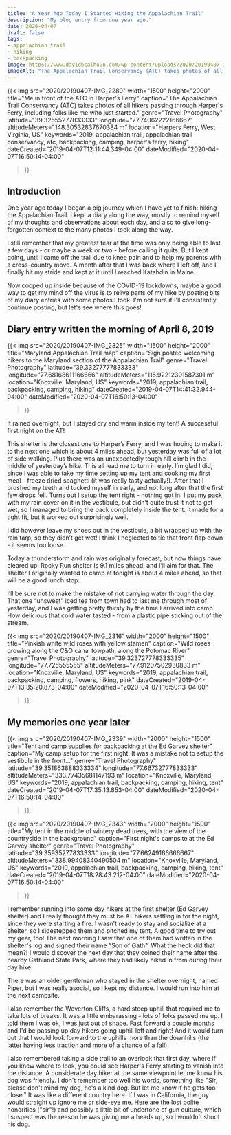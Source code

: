 ```yaml
---
title: "A Year Ago Today I Started Hiking the Appalachian Trail"
description: "My blog entry from one year ago."
date: 2020-04-07
draft: false
tags:
- appalachian trail
- hiking
- backpacking
image: https://www.davidbcalhoun.com/wp-content/uploads/2020/20190407-IMG_2289-2000px-resize.jpeg
imageAlt: "The Appalachian Trail Conservancy (ATC) takes photos of all hikers passing through Harper's Ferry, including folks like me who just started."
---
```


{{< img
    src="2020/20190407-IMG_2289"
    width="1500"
    height="2000"
    title="Me in front of the ATC in Harper's Ferry"
    caption="The Appalachian Trail Conservancy (ATC) takes photos of all hikers passing through Harper's Ferry, including folks like me who just started."
    genre="Travel Photography"
    latitude="39.32555277833333"
    longitude="77.74062222166667"
    altitudeMeters="148.30532837670384 m"
    location="Harpers Ferry, West Virginia, US"
    keywords="2019, appalachian trail, appalachian trail conservancy, atc, backpacking, camping, harper's ferry, hiking"
    dateCreated="2019-04-07T12:11:44.349-04:00"
    dateModified="2020-04-07T16:50:14-04:00"
>}}

## Introduction

One year ago today I began a big journey which I have yet to finish: hiking the Appalachian Trail.  I kept a diary along the way, mostly to remind myself of my thoughts and observations about each day, and also to give long-forgotten context to the many photos I took along the way.

I still remember that my greatest fear at the time was only being able to last a few days - or maybe a week or two - before calling it quits.  But I kept going, until I came off the trail due to knee pain and to help my parents with a cross-country move.  A month after that I was back where I left off, and I finally hit my stride and kept at it until I reached Katahdin in Maine.

Now cooped up inside because of the COVID-19 lockdowns, maybe a good way to get my mind off the virus is to relive parts of my hike by posting bits of my diary entries with some photos I took.  I'm not sure if I'll consistently continue posting, but let's see where this goes!



## Diary entry written the morning of April 8, 2019

{{< img
    src="2020/20190407-IMG_2325"
    width="1500"
    height="2000"
    title="Maryland Appalachian Trail map"
    caption="Sign posted welcoming hikers to the Maryland section of the Appalachian Trail"
    genre="Travel Photography"
    latitude="39.33277777833333"
    longitude="77.68168611166666"
    altitudeMeters="115.92212301587301 m"
    location="Knoxville, Maryland, US"
    keywords="2019, appalachian trail, backpacking, camping, hiking"
    dateCreated="2019-04-07T14:41:32.944-04:00"
    dateModified="2020-04-07T16:50:13-04:00"
>}}

It rained overnight, but I stayed dry and warm inside my tent!  A successful first night on the AT!

This shelter is the closest one to Harper’s Ferry, and I was hoping to make it to the next one which is about 4 miles ahead, but yesterday was full of a lot of side walking.  Plus there was an unexpectedly tough hill climb in the middle of yesterday’s hike.  This all lead me to turn in early.  I’m glad I did, since I was able to take my time setting up my tent and cooking my first meal - freeze dried spaghetti (it was really tasty actually!).  After that I brushed my teeth and tucked myself in early, and not long after that the first few drops fell.  Turns out I setup the tent right - nothing got in.  I put my pack with my rain cover on it in the vestibule, but didn’t quite trust it not to get wet, so I managed to bring the pack completely inside the tent.  It made for a tight fit, but it worked out surprisingly well.

I did however leave my shoes out in the vestibule, a bit wrapped up with the rain tarp, so they didn’t get wet!  I think I neglected to tie that front flap down - it seems too loose.

Today a thunderstorm and rain was originally forecast, but now things have cleared up!  Rocky Run shelter is 9.1 miles ahead, and I’ll aim for that.  The shelter I originally wanted to camp at tonight is about 4 miles ahead, so that will be a good lunch stop.

I’ll be sure not to make the mistake of not carrying water through the day.  That one “unsweet” iced tea from town had to last me through most of yesterday, and I was getting pretty thirsty by the time I arrived into camp.  How delicious that cold water tasted - from a plastic pipe sticking out of the stream.


{{< img
    src="2020/20190407-IMG_2316"
    width="2000"
    height="1500"
    title="Pinkish white wild roses with yellow stamen"
    caption="Wild roses growing along the C&O canal towpath, along the Potomac River"
    genre="Travel Photography"
    latitude="39.323727778333335"
    longitude="77.725555555"
    altitudeMeters="77.91207502930833 m"
    location="Knoxville, Maryland, US"
    keywords="2019, appalachian trail, backpacking, camping, flowers, hiking, pink"
    dateCreated="2019-04-07T13:35:20.873-04:00"
    dateModified="2020-04-07T16:50:13-04:00"
>}}

## My memories one year later

{{< img
    src="2020/20190407-IMG_2339"
    width="2000"
    height="1500"
    title="Tent and camp supplies for backpacking at the Ed Garvey shelter"
    caption="My camp setup for the first night.  It was a mistake not to setup the vestibule in the front..."
    genre="Travel Photography"
    latitude="39.351863888333334"
    longitude="77.66732777833333"
    altitudeMeters="333.77435681147193 m"
    location="Knoxville, Maryland, US"
    keywords="2019, appalachian trail, backpacking, camping, hiking, tent"
    dateCreated="2019-04-07T17:35:13.853-04:00"
    dateModified="2020-04-07T16:50:14-04:00"
>}}

{{< img
    src="2020/20190407-IMG_2343"
    width="2000"
    height="1500"
    title="My tent in the middle of wintery dead trees, with the view of the countryside in the background"
    caption="First night's campsite at the Ed Garvey shelter"
    genre="Travel Photography"
    latitude="39.35935277833333"
    longitude="77.66249166666667"
    altitudeMeters="338.99408340490504 m"
    location="Knoxville, Maryland, US"
    keywords="2019, appalachian trail, backpacking, camping, hiking, tent"
    dateCreated="2019-04-07T18:28:43.212-04:00"
    dateModified="2020-04-07T16:50:14-04:00"
>}}

I remember running into some day hikers at the first shelter (Ed Garvey shelter) and I really thought they must be AT hikers settling in for the night, since they were starting a fire.  I wasn't ready to stay and socialize at a shelter, so I sidestepped them and pitched my tent.  A good time to try out my gear, too!  The next morning I saw that one of them had written in the shelter's log and signed their name "Son of Gath".  What the heck did that mean?!  I would discover the next day that they coined their name after the nearby Gathland State Park, where they had likely hiked in from during their day hike.

There was an older gentleman who stayed in the shelter overnight, named Piper, but I was really asocial, so I kept my distance.  I would run into him at the next campsite.

I also remember the Weverton Cliffs, a hard steep uphill that required me to take lots of breaks.  It was a little embarassing - lots of folks passed me up.  I told them I was ok, I was just out of shape.  Fast forward a couple months and I'd be passing up day hikers going uphill left and right!  And it would turn out that I would look forward to the uphills more than the downhills (the latter having less traction and more of a chance of a fall).

I also remembered taking a side trail to an overlook that first day, where if you knew where to look, you could see Harper's Ferry starting to vanish into the distance.  A considerate day hiker at the same viewpoint let me know his dog was friendly.  I don't remember too well his words, something like "Sir, please don't mind my dog, he's a kind dog.  But let me know if he gets too close."  It was like a different country here.  If I was in California, the guy would straight up ignore me or side-eye me.  Here are the lost polite honorifics ("sir"!) and possibly a little bit of undertone of gun culture, which I suspect was the reason he was giving me a heads up, so I wouldn't shoot his dog.

